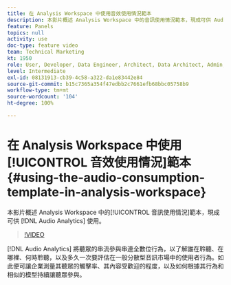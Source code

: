 ```yaml
---
title: 在 Analysis Workspace 中使用音效使用情況範本
description: 本影片概述 Analysis Workspace 中的音訊使用情況範本，現成可供 Audio Analytics 使用。
feature: Panels
topics: null
activity: use
doc-type: feature video
team: Technical Marketing
kt: 1950
role: User, Developer, Data Engineer, Architect, Data Architect, Admin, Leader
level: Intermediate
exl-id: 08131913-cb39-4c58-a322-da1e83442e84
source-git-commit: b15c7365a354f47edbb2c7661efb68bbc05758b9
workflow-type: tm+mt
source-wordcount: '104'
ht-degree: 100%

---
```


# 在 Analysis Workspace 中使用[!UICONTROL 音效使用情況]範本 {#using-the-audio-consumption-template-in-analysis-workspace}

本影片概述 Analysis Workspace 中的[!UICONTROL 音訊使用情況]範本，現成可供 [!DNL Audio Analytics] 使用。

>[!VIDEO](https://video.tv.adobe.com/v/23901/?quality=12)

[!DNL Audio Analytics] 將聽眾的串流參與串連全數位行為，以了解誰在聆聽、在哪裡、何時聆聽，以及多久一次要評估在一般分散型音訊市場中的使用者行為。如此便可讓企業測量其聽眾的觸擊率、其內容受歡迎的程度，以及如何根據其行為和相似的模型持續讓聽眾參與。

